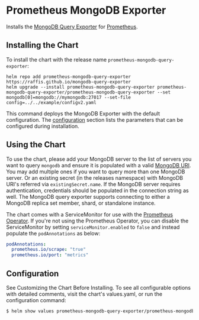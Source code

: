 # Prometheus MongoDB Exporter

Installs the [MongoDB Query Exporter](https://github.com/raffis/mongodb-query-exporter) for [Prometheus](https://prometheus.io/).

## Installing the Chart

To install the chart with the release name `prometheus-mongodb-query-exporter`:

```console
helm repo add prometheus-mongodb-query-exporter https://raffis.github.io/mongodb-query-exporter
helm upgrade --install prometheus-mongodb-query-exporter prometheus-mongodb-query-exporter/prometheus-mongodb-query-exporter --set mongodb[0]=mongodb://mymongodb:27017 --set-file config=../../example/configv2.yaml
```

This command deploys the MongoDB Exporter with the default configuration. The [configuration](#configuration) section lists the parameters that can be configured during installation.

## Using the Chart

To use the chart, please add your MongoDB server to the list of servers you want to query `mongodb` and ensure it is populated with a valid [MongoDB URI](https://docs.mongodb.com/manual/reference/connection-string).
You may add multiple ones if you want to query more than one MongoDB server.
Or an existing secret (in the releases namespace) with MongoDB URI's referred via `existingSecret.name`.
If the MongoDB server requires authentication, credentials should be populated in the connection string as well. The MongoDB query exporter supports
connecting to either a MongoDB replica set member, shard, or standalone instance.

The chart comes with a ServiceMonitor for use with the [Prometheus Operator](https://github.com/helm/charts/tree/master/stable/prometheus-operator).
If you're not using the Prometheus Operator, you can disable the ServiceMonitor by setting `serviceMonitor.enabled` to `false` and instead
populate the `podAnnotations` as below:

```yaml
podAnnotations:
  prometheus.io/scrape: "true"
  prometheus.io/port: "metrics"
```

## Configuration

See Customizing the Chart Before Installing. To see all configurable options with detailed comments, visit the chart's values.yaml, or run the configuration command:

```sh
$ helm show values prometheus-mongodb-query-exporter/prometheus-mongodb-query-exporter
```

